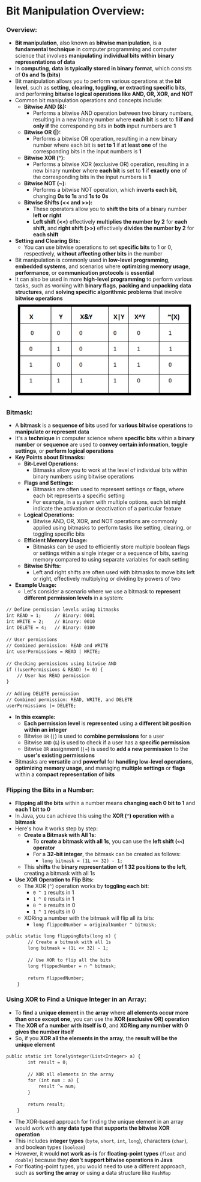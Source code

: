 # Bit Manipulation Overview:

### Overview:
* **Bit manipulation**, also known as **bitwise manipulation**, is a **fundamental technique** in computer programming 
  and computer science that involves **manipulating individual bits within binary representations of data**
* In **computing**, **data is typically stored in binary format**, which consists of **0s and 1s (bits)**
* Bit manipulation allows you to perform various operations at the **bit level**, such as **setting, clearing, toggling, 
  or extracting specific bits**, and performing **bitwise logical operations like AND, OR, XOR, and NOT**
* Common bit manipulation operations and concepts include:
  * **Bitwise AND (&):**
    * Performs a bitwise AND operation between two binary numbers, resulting in a new binary number where **each 
      bit** is set to **1** **if and only if** the corresponding bits in **both** input numbers are **1**
  * **Bitwise OR (|):**
    * Performs a bitwise OR operation, resulting in a new binary number where each bit is **set to 1** if **at 
      least one** of the corresponding bits in the input numbers is **1**
  * **Bitwise XOR (^):**
    * Performs a bitwise XOR (exclusive OR) operation, resulting in a new binary number where **each bit** is set to 
      **1** if **exactly one** of the corresponding bits in the input numbers is **1**
  * **Bitwise NOT (~):**
    * Performs a bitwise NOT operation, which **inverts each bit**, changing **0s to 1s** and **1s to 0s**
  * **Bitwise Shifts (<< and >>):**
    * These operators allow you to **shift the bits** of a binary number **left or right**
    * **Left shift (<<)** effectively **multiplies the number by 2** for **each shift**, and **right shift (>>)** 
      effectively **divides the number by 2** for **each shift**
* **Setting and Clearing Bits:**
  * You can use bitwise operations to set **specific bits** to 1 or 0, respectively, **without affecting other bits** in 
    the number
* Bit manipulation is commonly used in **low-level programming**, **embedded systems**, and scenarios where **optimizing 
  memory usage**, **performance**, or **communication protocols** is **essential**
* It can also be used in more **high-level programming** to perform various tasks, such as working with **binary 
  flags**, **packing and unpacking data structures**, and **solving specific algorithmic problems** that involve 
  **bitwise operations**
* <img src="images/Bit_Manipulation_Diagram.png" width="500">

### Bitmask:
* A **bitmask** is a **sequence of bits** used for **various bitwise operations** to **manipulate or represent data**
* It's a **technique** in computer science where **specific bits** within a **binary number** or **sequence** are used 
  to **convey certain information**, **toggle settings**, or **perform logical operations**
* **Key Points about Bitmasks:**
  * **Bit-Level Operations:**
    * Bitmasks allow you to work at the level of individual bits within binary numbers using bitwise operations
  * **Flags and Settings:**
    * Bitmasks are often used to represent settings or flags, where each bit represents a specific setting
    * For example, in a system with multiple options, each bit might indicate the activation or deactivation of a 
      particular feature
  * **Logical Operations:**
    * Bitwise AND, OR, XOR, and NOT operations are commonly applied using bitmasks to perform tasks like setting, 
      clearing, or toggling specific bits
  * **Efficient Memory Usage:**
    * Bitmasks can be used to efficiently store multiple boolean flags or settings within a single integer or a
      sequence of bits, saving memory compared to using separate variables for each setting
  * **Bitwise Shifts:**
    * Left and right shifts are often used with bitmasks to move bits left or right, effectively multiplying or 
      dividing by powers of two
* **Example Usage:**
  * Let's consider a scenario where we use a bitmask to **represent different permission levels** in a system:
```
// Define permission levels using bitmasks
int READ = 1;     // Binary: 0001
int WRITE = 2;    // Binary: 0010
int DELETE = 4;   // Binary: 0100

// User permissions
// Combined permission: READ and WRITE
int userPermissions = READ | WRITE;  

// Checking permissions using bitwise AND
if ((userPermissions & READ) != 0) {
    // User has READ permission
}

// Adding DELETE permission
// Combined permission: READ, WRITE, and DELETE
userPermissions |= DELETE;
```
* **In this example:**
  * **Each permission level** is **represented** using a **different bit position within an integer**
  * Bitwise `OR` (`|`) is used to **combine permissions** for a user
  * Bitwise `AND` (`&`) is used to check if a user has a **specific permission**
  * Bitwise `OR` assignment (`|=`) is used to **add a new permission** to the **user's existing permissions**
* Bitmasks are **versatile** and **powerful** for **handling low-level operations**, **optimizing memory usage**, and 
  managing **multiple settings** or **flags** within a **compact representation of bits**


### Flipping the Bits in a Number:
* **Flipping all the bits** within a number means **changing each 0 bit to 1** and **each 1 bit to 0**
* In Java, you can achieve this using the **XOR (`^`) operation with a bitmask**
* Here's how it works step by step:
  * **Create a Bitmask with All 1s:**
    * To **create a bitmask with all 1s**, you can use the **left shift (`<<`) operator**
    * For a **32-bit integer**, the bitmask can be created as follows:
      * `long bitmask = (1L << 32) - 1;`
  * This **shifts** the **binary representation of 1 32 positions to the left**, creating a bitmask with all 1s
* **Use XOR Operation to Flip Bits:**
  * The XOR (`^`) operation works by **toggling each bit**:
    * `0 ^ 1` results in 1
    * `1 ^ 0` results in 1
    * `0 ^ 0` results in 0
    * `1 ^ 1` results in 0
  * XORing a number with the bitmask will flip all its bits:
    * `long flippedNumber = originalNumber ^ bitmask;`
```
public static long flippingBits(long n) {
        // Create a bitmask with all 1s
        long bitmask = (1L << 32) - 1;

        // Use XOR to flip all the bits
        long flippedNumber = n ^ bitmask;

        return flippedNumber;
    }
```

### Using XOR to Find a Unique Integer in an Array:
* To **find** a **unique element** in the **array** where **all elements occur more than once except one**, you can use 
  the **XOR (exclusive OR) operation**
* The **XOR of a number with itself is 0**, and **XORing any number with 0 gives the number itself**
* So, if you **XOR all the elements in the array**, the **result will be the unique element**
```
public static int lonelyinteger(List<Integer> a) {
        int result = 0;

        // XOR all elements in the array
        for (int num : a) {
            result ^= num;
        }

        return result;
    }
```
* The XOR-based approach for finding the unique element in an array would work with **any data type** that **supports 
  the bitwise XOR operation**
* This includes **integer types** (`byte`, `short`, `int`, `long`), characters (`char`), and boolean types (`boolean`)
* However, it would **not work as-is** for **floating-point types** (`float` and `double`) because they **don't support 
  bitwise operations in Java**
* For floating-point types, you would need to use a different approach, such as **sorting the array** or using a data 
  structure like `HashMap`